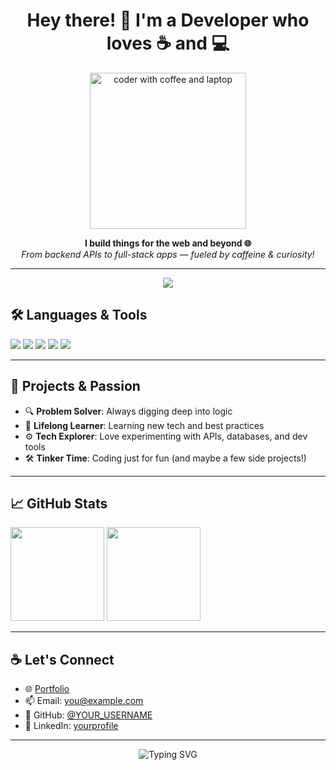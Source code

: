 <h1 align="center">Hey there! 👋 I'm a Developer who loves ☕ and 💻</h1>

<p align="center">
  <img src="https://i.pinimg.com/originals/62/c3/f8/62c3f838c49318e9a9dbb6f23c5d62f1.gif" width="250" alt="coder with coffee and laptop"/>
</p>

<p align="center">
  <b>I build things for the web and beyond 🌐</b><br/>
  <i>From backend APIs to full-stack apps — fueled by caffeine & curiosity!</i>
</p>

---

<p align="center">
<img src="https://camo.githubusercontent.com/3062370f5f3229c5c904dce34c0f15a327a987bff566135acb6b562adfea885f/68747470733a2f2f6d69726f2e6d656469756d2e636f6d2f76322f726573697a653a6669743a313336302f312a564f4e39674854727a65485a624866587371667a45412e676966"/>

## 🛠️ Languages & Tools

<p align="left">
  <img src="https://img.shields.io/badge/Python-3776AB?style=for-the-badge&logo=python&logoColor=white"/>
  <img src="https://img.shields.io/badge/C-00599C?style=for-the-badge&logo=c&logoColor=white"/>
  <img src="https://img.shields.io/badge/Java-007396?style=for-the-badge&logo=java&logoColor=white"/>
  <img src="https://img.shields.io/badge/PHP-777BB4?style=for-the-badge&logo=php&logoColor=white"/>
  <img src="https://img.shields.io/badge/Node.js-339933?style=for-the-badge&logo=nodedotjs&logoColor=white"/>
</p>

---

## 🔧 Projects & Passion

- 🔍 **Problem Solver**: Always digging deep into logic
- 🌱 **Lifelong Learner**: Learning new tech and best practices
- ⚙️ **Tech Explorer**: Love experimenting with APIs, databases, and dev tools
- 🛠️ **Tinker Time**: Coding just for fun (and maybe a few side projects!)

---

## 📈 GitHub Stats

<p align="left">
  <img src="https://github-readme-stats.vercel.app/api?username=YOUR_USERNAME&show_icons=true&theme=tokyonight" height="150"/>
  <img src="https://github-readme-stats.vercel.app/api/top-langs/?username=YOUR_USERNAME&layout=compact&theme=tokyonight" height="150"/>
</p>

---

## ☕ Let's Connect

- 🌐 [Portfolio](https://your-portfolio-link.com)
- 📫 Email: you@example.com
- 🐙 GitHub: [@YOUR_USERNAME](https://github.com/YOUR_USERNAME)
- 💼 LinkedIn: [yourprofile](https://linkedin.com/in/yourprofile)

---

<p align="center">
  <img src="https://readme-typing-svg.herokuapp.com?font=Fira+Code&duration=3000&pause=1000&color=F7F7F7&center=true&vCenter=true&width=435&lines=Happy+Coding!;Thanks+for+visiting!;Drop+a+star+%F0%9F%8C%9F" alt="Typing SVG"/>
</p>
